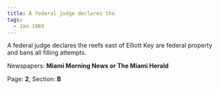 ```yaml
---  
title: A federal judge declares the  
tags:  
  - Jan 1969  
---  
```

  
A federal judge declares the reefs east of Elliott Key are federal property and bans all filling attempts.  
  
Newspapers: **Miami Morning News or The Miami Herald**  
  
Page: **2**, Section: **B** 
